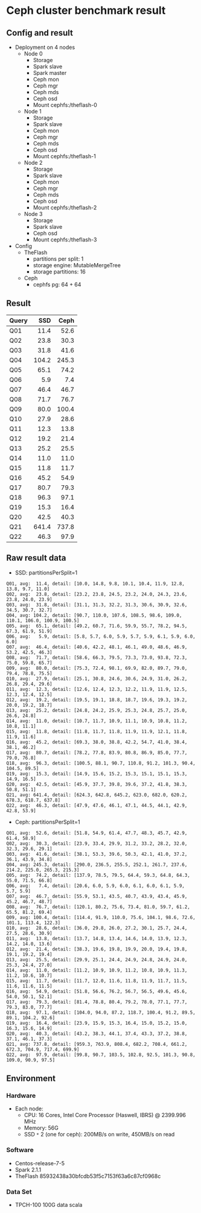 # Ceph cluster benchmark result

## Config and result
* Deployment on 4 nodes
    * Node 0
        * Storage
        * Spark slave
        * Spark master
        * Ceph mon
        * Ceph mgr
        * Ceph mds
        * Ceph osd
        * Mount cephfs:/theflash-0
    * Node 1
        * Storage
        * Spark slave
        * Ceph mon
        * Ceph mgr
        * Ceph mds
        * Ceph osd
        * Mount cephfs:/theflash-1
    * Node 2
        * Storage
        * Spark slave
        * Ceph mon
        * Ceph mgr
        * Ceph mds
        * Ceph osd
        * Mount cephfs:/theflash-2
    * Node 3
        * Storage
        * Spark slave
        * Ceph osd
        * Mount cephfs:/theflash-3
* Config
    * TheFlash
        * partitions per split: 1
        * storage engine: MutableMergeTree
        * storage partitions: 16
    * Ceph
        * cephfs pg: 64 + 64

## Result

| Query |     SSD |    Ceph |
| ----- | ------: | ------: |
| Q01   |    11.4 |    52.6 |
| Q02   |    23.8 |    30.3 |
| Q03   |    31.8 |    41.6 |
| Q04   |   104.2 |   245.3 |
| Q05   |    65.1 |    74.2 |
| Q06   |     5.9 |     7.4 |
| Q07   |    46.4 |    46.7 |
| Q08   |    71.7 |    76.7 |
| Q09   |    80.0 |   100.4 |
| Q10   |    27.9 |    28.6 |
| Q11   |    12.3 |    13.8 |
| Q12   |    19.2 |    21.4 |
| Q13   |    25.2 |    25.5 |
| Q14   |    11.0 |    11.0 |
| Q15   |    11.8 |    11.7 |
| Q16   |    45.2 |    54.9 |
| Q17   |    80.7 |    79.3 |
| Q18   |    96.3 |    97.1 |
| Q19   |    15.3 |    16.4 |
| Q20   |    42.5 |    40.3 |
| Q21   |   641.4 |   737.8 |
| Q22   |    46.3 |    97.9 |


## Raw result data
* SSD: partitionsPerSplit=1
```
Q01, avg:  11.4, detail: [10.0, 14.8, 9.8, 10.1, 10.4, 11.9, 12.8, 13.8, 9.7, 11.0]
Q02, avg:  23.8, detail: [23.2, 23.8, 24.5, 23.2, 24.0, 24.3, 23.6, 23.8, 24.0, 23.9]
Q03, avg:  31.8, detail: [31.1, 31.3, 32.2, 31.3, 30.6, 30.9, 32.6, 34.5, 30.7, 32.7]
Q04, avg: 104.2, detail: [90.7, 110.0, 107.6, 108.5, 98.6, 109.0, 110.1, 106.0, 100.9, 100.5]
Q05, avg:  65.1, detail: [49.2, 60.7, 71.6, 59.9, 55.7, 78.2, 94.5, 67.3, 61.9, 51.9]
Q06, avg:   5.9, detail: [5.8, 5.7, 6.0, 5.9, 5.7, 5.9, 6.1, 5.9, 6.0, 6.0]
Q07, avg:  46.4, detail: [40.6, 42.2, 48.1, 46.1, 49.0, 48.6, 46.9, 53.2, 42.5, 46.3]
Q08, avg:  71.7, detail: [58.6, 66.3, 79.5, 73.3, 73.0, 93.8, 72.3, 75.0, 59.8, 65.7]
Q09, avg:  80.0, detail: [75.3, 72.4, 98.1, 69.9, 82.0, 89.7, 79.0, 79.4, 78.8, 75.5]
Q10, avg:  27.9, detail: [25.1, 30.8, 24.6, 30.6, 24.9, 31.0, 26.2, 26.8, 29.4, 29.6]
Q11, avg:  12.3, detail: [12.6, 12.4, 12.3, 12.2, 11.9, 11.9, 12.5, 12.3, 12.4, 12.5]
Q12, avg:  19.2, detail: [19.5, 19.1, 18.8, 18.7, 19.6, 19.3, 19.2, 20.0, 19.2, 18.7]
Q13, avg:  25.2, detail: [24.8, 24.2, 25.9, 25.3, 24.8, 25.7, 25.0, 26.6, 24.8]
Q14, avg:  11.0, detail: [10.7, 11.7, 10.9, 11.1, 10.9, 10.8, 11.2, 10.8, 11.1]
Q15, avg:  11.8, detail: [11.8, 11.7, 11.8, 11.9, 11.9, 12.1, 11.8, 11.9, 11.6]
Q16, avg:  45.2, detail: [69.3, 38.0, 38.8, 42.2, 54.7, 41.0, 38.4, 38.1, 46.2]
Q17, avg:  80.7, detail: [78.2, 77.8, 83.9, 80.8, 86.9, 85.0, 77.7, 79.0, 76.8]
Q18, avg:  96.3, detail: [100.5, 88.1, 90.7, 110.8, 91.2, 101.3, 90.4, 104.5, 89.5]
Q19, avg:  15.3, detail: [14.9, 15.6, 15.2, 15.3, 15.1, 15.1, 15.3, 14.9, 16.5]
Q20, avg:  42.5, detail: [45.9, 37.7, 39.8, 39.6, 37.2, 41.8, 38.3, 50.8, 51.1]
Q21, avg: 641.4, detail: [624.3, 642.8, 645.2, 623.0, 682.0, 620.2, 678.3, 618.7, 637.8]
Q22, avg:  46.3, detail: [47.9, 47.6, 46.1, 47.1, 44.5, 44.1, 42.9, 42.8, 53.9]
```
* Ceph: partitionsPerSplit=1
```
Q01, avg:  52.6, detail: [51.8, 54.9, 61.4, 47.7, 48.3, 45.7, 42.9, 61.4, 58.9]
Q02, avg:  30.3, detail: [23.9, 33.4, 29.9, 31.2, 33.2, 28.2, 32.0, 32.3, 29.6, 29.1]
Q03, avg:  41.6, detail: [38.1, 53.3, 39.6, 50.3, 42.1, 41.0, 37.2, 36.1, 43.9, 34.8]
Q04, avg: 245.3, detail: [290.0, 236.5, 255.5, 252.1, 261.7, 237.6, 214.2, 225.0, 265.3, 215.3]
Q05, avg:  74.2, detail: [137.9, 78.5, 79.5, 64.4, 59.3, 64.8, 64.3, 55.0, 71.5, 66.8]
Q06, avg:   7.4, detail: [20.6, 6.0, 5.9, 6.0, 6.1, 6.0, 6.1, 5.9, 5.7, 5.9]
Q07, avg:  46.7, detail: [55.9, 53.1, 43.5, 40.7, 43.9, 43.4, 45.9, 45.2, 46.7, 48.7]
Q08, avg:  76.7, detail: [120.1, 80.2, 75.6, 73.4, 81.0, 59.7, 61.2, 65.5, 81.2, 69.4]
Q09, avg: 100.4, detail: [114.4, 91.9, 110.0, 75.6, 104.1, 98.6, 72.6, 101.1, 113.4, 122.3]
Q10, avg:  28.6, detail: [36.0, 29.8, 26.0, 27.2, 30.1, 25.7, 24.4, 27.5, 28.6, 30.9]
Q11, avg:  13.8, detail: [13.7, 14.8, 13.4, 14.6, 14.0, 13.9, 12.3, 14.2, 14.0, 13.6]
Q12, avg:  21.4, detail: [38.3, 19.6, 19.8, 19.9, 20.0, 19.4, 19.8, 19.1, 19.2, 19.4]
Q13, avg:  25.5, detail: [29.9, 25.1, 24.4, 24.9, 24.8, 24.9, 24.0, 25.3, 24.4, 27.0]
Q14, avg:  11.0, detail: [11.2, 10.9, 10.9, 11.2, 10.8, 10.9, 11.3, 11.2, 10.6, 10.7]
Q15, avg:  11.7, detail: [11.7, 12.0, 11.6, 11.8, 11.9, 11.7, 11.5, 11.6, 11.6, 11.5]
Q16, avg:  54.9, detail: [51.8, 56.6, 76.2, 56.7, 56.5, 49.6, 45.6, 54.0, 50.1, 52.1]
Q17, avg:  79.3, detail: [81.4, 78.8, 80.4, 79.2, 78.0, 77.1, 77.7, 79.3, 83.0, 77.7]
Q18, avg:  97.1, detail: [104.0, 94.0, 87.2, 118.7, 100.4, 91.2, 89.5, 89.1, 104.2, 92.6]
Q19, avg:  16.4, detail: [23.9, 15.9, 15.3, 16.4, 15.0, 15.2, 15.0, 16.3, 15.6, 14.9]
Q20, avg:  40.3, detail: [43.2, 38.3, 44.1, 37.4, 43.3, 37.2, 38.8, 37.1, 46.1, 37.3]
Q21, avg: 737.8, detail: [959.3, 763.9, 808.4, 682.2, 708.4, 661.2, 672.3, 704.9, 717.4, 699.9]
Q22, avg:  97.9, detail: [99.8, 90.7, 103.5, 102.8, 92.5, 101.3, 90.8, 109.0, 90.9, 97.5]
```


## Environment

### Hardware
* Each node:
    * CPU: 16 Cores, Intel Core Processor (Haswell, IBRS) @ 2399.996 MHz
    * Memory: 56G
    * SSD `*` 2 (one for ceph): 200MB/s on write, 450MB/s on read

### Software
* Centos-release-7-5
* Spark 2.1.1
* TheFlash 85932438a30bfcdb53f5c7153f63a6c87cf0968c

### Data Set
* TPCH-100 100G data scala
